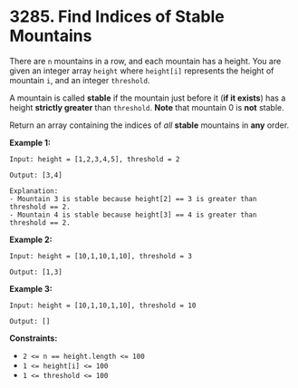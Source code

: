 # 3285. Find Indices of Stable Mountains

There are `n` mountains in a row, and each mountain has a height. You are given an integer array `height` where `height[i]` represents the height of mountain `i`, and an integer `threshold`.

A mountain is called **stable** if the mountain just before it (**if it exists**) has a height **strictly greater** than `threshold`. **Note** that mountain 0 is **not** stable.

Return an array containing the indices of *all* **stable** mountains in **any** order.

**Example 1:**

```()
Input: height = [1,2,3,4,5], threshold = 2

Output: [3,4]

Explanation:
- Mountain 3 is stable because height[2] == 3 is greater than threshold == 2.
- Mountain 4 is stable because height[3] == 4 is greater than threshold == 2.
```

**Example 2:**

```()
Input: height = [10,1,10,1,10], threshold = 3

Output: [1,3]
```

**Example 3:**

```()
Input: height = [10,1,10,1,10], threshold = 10

Output: []
```

**Constraints:**

- `2 <= n == height.length <= 100`
- `1 <= height[i] <= 100`
- `1 <= threshold <= 100`
